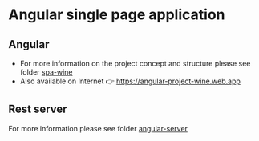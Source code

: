 # Angular single page application 

## Angular  
- For more information on the project concept and structure please see folder [spa-wine](https://github.com/Koteterov/Angular-spa-wine/tree/main/spa-wine)
- Also available on Internet :point_right: https://angular-project-wine.web.app

## Rest server
For more information please see folder [angular-server](https://github.com/Koteterov/Angular-spa-wine/tree/main/angular-server)


